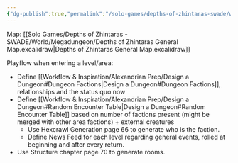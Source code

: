 ```yaml
---
{"dg-publish":true,"permalink":"/solo-games/depths-of-zhintaras-swade/world/megadungeon/megadungeon/"}
---
```


Map: [[Solo Games/Depths of Zhintaras - SWADE/World/Megadungeon/Depths of Zhintaras General Map.excalidraw\|Depths of Zhintaras General Map.excalidraw]]

Playflow when entering a level/area:
- Define [[Workflow & Inspiration/Alexandrian Prep/Design a Dungeon#Dungeon Factions\|Design a Dungeon#Dungeon Factions]], relationships and the status quo now
- Define [[Workflow & Inspiration/Alexandrian Prep/Design a Dungeon#Random Encounter Table\|Design a Dungeon#Random Encounter Table]] based on number of factions present (might be merged with other area factions) + external creatures
    - Use Hexcrawl Generation page 66 to generate who is the faction.
    - Define News Feed for each level regarding general events, rolled at beginning and after every return.
- Use Structure chapter page 70 to generate rooms.